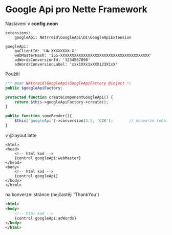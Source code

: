 # Google Api pro Nette Framework

Nastavení v **config.neon**
```neon
extensions:
    googleApi: NAtrreid\GoogleApi\DI\GoogleApiExtension

googleApi:
    gaClientId: 'UA-XXXXXXXX-X'
    webMasterHash: 'i5S-XXXXXXXXXXXXXXXXXXXXXXXXXXXXXXXXXXXXXXX'
    adWordsConversionId: '1234567890'
    adWordsConversionLabel: 'xxx1XXx1xXXX123X1xX'
```

Použití
```php
/** @var NAttreid\GoogleApi\GoogleApiFactory @inject */
public $googleApiFactory;

protected function createComponentGoogleApi() {
    return $this->googleApiFactory->create();
}

public function someRender(){
    $this['googleApi']->conversion(3.5, 'CZK');       // konverze (eCommerce)
}
```

v @layout.latte
```latte
<html>
<head>
    <!-- html kod -->
    {control googleApi:webMaster}
</head>
<body>
    <!-- html kod -->
    {control googleApi}
</body>
</html>
```

na konverzní stránce (nejčastěji 'ThankYou')
```html
<html>
<body>
    <!-- html kod -->
    {control googleApi:adWords}
</body>
</html>
```
